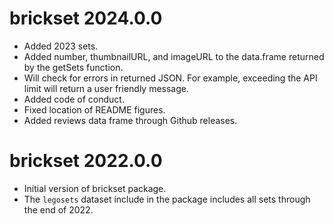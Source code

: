 # brickset 2024.0.0

* Added 2023 sets.
* Added number, thumbnailURL, and imageURL to the data.frame returned by the getSets function.
* Will check for errors in returned JSON. For example, exceeding the API limit will return a user friendly message.
* Added code of conduct.
* Fixed location of README figures.
* Added reviews data frame through Github releases. 

# brickset 2022.0.0

* Initial version of brickset package.
* The `legosets` dataset include in the package includes all sets through the end of 2022.
